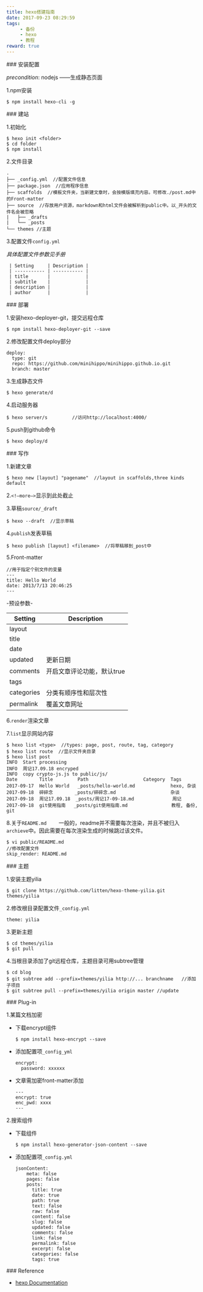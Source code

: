```yaml
---
title: hexo搭建指南
date: 2017-09-23 08:29:59
tags:
     - 备份
     - hexo
     - 教程
reward: true
---
```

<p>
### 安装配置

*precondition*: nodejs ——生成静态页面
  
1.npm安装
   ~~~shell
   $ npm install hexo-cli -g
   ~~~
  
<!--more-->
<p>
### 建站

1.初始化
   ~~~shell
   $ hexo init <folder>
   $ cd folder
   $ npm install
   ~~~
2.文件目录
   ~~~shell
   .
   ├── _config.yml  //配置文件信息
   ├── package.json  //应用程序信息
   ├── scaffolds  //模板文件夹，当新建文章时，会按模版填充内容。可修改./post.md中的Front-matter
   ├── source  //存放用户资源，markdown和html文件会被解析到public中。以_开头的文件名会被忽略
   |   ├── _drafts  
   |   └── _posts
   └── themes //主题
   ~~~
3.配置文件`config.yml`
    
   *具体配置文件参数见手册*

     | Setting     | Description |
     | ----------- | ----------- |
     | title       |             |
     | subtitle    |             |
     | description |             |
     | author      |             |

<p>
### 部署

1.安装hexo-deployer-git，提交远程仓库
   ~~~shell
   $ npm install hexo-deployer-git --save
   ~~~
2.修改配置文件deploy部分
   ~~~shell
   deploy: 
     type: git
     repo: https://github.com/minihippo/minihippo.github.io.git
     branch: master
   ~~~
3.生成静态文件
   ~~~shell
   $ hexo generate/d
   ~~~
4.启动服务器
   ~~~shell
   $ hexo server/s         //访问http://localhost:4000/
   ~~~
5.push到github命令
   ~~~Shell
   $ hexo deploy/d
   ~~~

<p>
### 写作

1.新建文章
   ~~~shell
   $ hexo new [layout] "pagename"  //layout in scaffolds,three kinds default
   ~~~
2.`<!—more—>`显示到此处截止

3.草稿`source/_draft`
   ~~~shell
   $ hexo --draft  //显示草稿
   ~~~
4.`publish`发表草稿
   ~~~shell
   $ hexo publish [layout] <filename>  //将草稿移到_post中
   ~~~
5.Front-matter
   ~~~shell
   //用于指定个别文件的变量
   ---
   title: Hello World
   date: 2013/7/13 20:46:25
   ---
   ~~~
   -预设参数-

   | Setting    | Description     |
   | ---------- | --------------- |
   | layout     |                 |
   | title      |                 |
   | date       |                 |
   | updated    | 更新日期            |
   | comments   | 开启文章评论功能，默认true |
   | tags       |                 |
   | categories | 分类有顺序性和层次性      |
   | permalink  | 覆盖文章网址          |
6.`render`渲染文章
   
7.`list`显示网站内容
   ~~~shell
   $ hexo list <type>  //types: page, post, route, tag, category
   $ hexo list route  //显示文件夹目录
   $ hexo list post
   INFO  Start processing
   INFO  周记17.09.18 encryped
   INFO  copy crypto-js.js to public/js/
   Date        Title         Path                    Category  Tags
   2017-09-17  Hello World   _posts/hello-world.md             hexo, 杂谈
   2017-09-18  碎碎念        _posts/碎碎念.md                    杂谈
   2017-09-18  周记17.09.18  _posts/周记17-09-18.md              周记
   2017-09-18  git使用指南   _posts/git使用指南.md                教程, 备份, git
   ~~~
8.关于`README.md`
   　　一般的，readme并不需要每次渲染，并且不被归入`archieve`中。因此需要在每次渲染生成的时候跳过该文件。
   ~~~shell
   $ vi public/README.md
   //修改配置文件
   skip_render: README.md
   ~~~

<p>
### 主题

1.安装主题yilia
   ~~~shell
   $ git clone https://github.com/litten/hexo-theme-yilia.git themes/yilia
   ~~~
2.修改根目录配置文件`_config.yml`
   ~~~shell
   theme: yilia
   ~~~
3.更新主题
   ~~~shell
   $ cd themes/yilia
   $ git pull
   ~~~
4.当根目录添加了git远程仓库，主题目录可用subtree管理
   ~~~shell
   $ cd blog
   $ git subtree add --prefix=themes/yilia http://... branchname   //添加子项目
   $ git subtree pull --prefix=themes/yilia origin master //update
   ~~~

<p>
### Plug-in

1.某篇文档加密
   * 下载encrypt组件
     ~~~shell
     $ npm install hexo-encrypt --save
     ~~~
   * 添加配置项`_config_yml`
     ~~~shell
     encrypt:
       password: xxxxxx
     ~~~
   * 文章需加密front-matter添加
     ~~~shell
     ---
     encrypt: true
     enc_pwd: xxxx
     ---
     ~~~
2.搜索组件
   * 下载组件
     ~~~shell
     $ npm install hexo-generator-json-content --save
     ~~~
   * 添加配置项`_config.yml`
     ~~~shell
     jsonContent:
         meta: false
         pages: false
         posts:
           title: true
           date: true
           path: true
           text: false
           raw: false
           content: false
           slug: false
           updated: false
           comments: false
           link: false
           permalink: false
           excerpt: false
           categories: false
           tags: true
     ~~~
<p>
### Reference

- [hexo Documentation](https://hexo.io/docs/)


